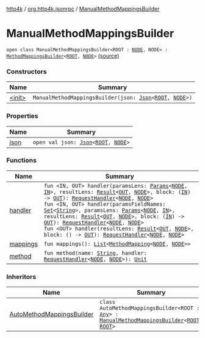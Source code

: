 [http4k](../../index.md) / [org.http4k.jsonrpc](../index.md) / [ManualMethodMappingsBuilder](./index.md)

# ManualMethodMappingsBuilder

`open class ManualMethodMappingsBuilder<ROOT : `[`NODE`](index.md#NODE)`, NODE> : `[`MethodMappingsBuilder`](../-method-mappings-builder/index.md)`<`[`ROOT`](index.md#ROOT)`, `[`NODE`](index.md#NODE)`>` [(source)](https://github.com/http4k/http4k/blob/master/http4k-jsonrpc/src/main/kotlin/org/http4k/jsonrpc/ManualMethodMappingsBuilder.kt#L5)

### Constructors

| Name | Summary |
|---|---|
| [&lt;init&gt;](-init-.md) | `ManualMethodMappingsBuilder(json: `[`Json`](../../org.http4k.format/-json/index.md)`<`[`ROOT`](index.md#ROOT)`, `[`NODE`](index.md#NODE)`>)` |

### Properties

| Name | Summary |
|---|---|
| [json](json.md) | `open val json: `[`Json`](../../org.http4k.format/-json/index.md)`<`[`ROOT`](index.md#ROOT)`, `[`NODE`](index.md#NODE)`>` |

### Functions

| Name | Summary |
|---|---|
| [handler](handler.md) | `fun <IN, OUT> handler(paramsLens: `[`Params`](../-params/index.md)`<`[`NODE`](index.md#NODE)`, `[`IN`](handler.md#IN)`>, resultLens: `[`Result`](../-result/index.md)`<`[`OUT`](handler.md#OUT)`, `[`NODE`](index.md#NODE)`>, block: (`[`IN`](handler.md#IN)`) -> `[`OUT`](handler.md#OUT)`): `[`RequestHandler`](../-request-handler.md)`<`[`NODE`](index.md#NODE)`, `[`NODE`](index.md#NODE)`>`<br>`fun <IN, OUT> handler(paramsFieldNames: `[`Set`](https://kotlinlang.org/api/latest/jvm/stdlib/kotlin.collections/-set/index.html)`<`[`String`](https://kotlinlang.org/api/latest/jvm/stdlib/kotlin/-string/index.html)`>, paramsLens: `[`Params`](../-params/index.md)`<`[`NODE`](index.md#NODE)`, `[`IN`](handler.md#IN)`>, resultLens: `[`Result`](../-result/index.md)`<`[`OUT`](handler.md#OUT)`, `[`NODE`](index.md#NODE)`>, block: (`[`IN`](handler.md#IN)`) -> `[`OUT`](handler.md#OUT)`): `[`RequestHandler`](../-request-handler.md)`<`[`NODE`](index.md#NODE)`, `[`NODE`](index.md#NODE)`>`<br>`fun <OUT> handler(resultLens: `[`Result`](../-result/index.md)`<`[`OUT`](handler.md#OUT)`, `[`NODE`](index.md#NODE)`>, block: () -> `[`OUT`](handler.md#OUT)`): `[`RequestHandler`](../-request-handler.md)`<`[`NODE`](index.md#NODE)`, `[`NODE`](index.md#NODE)`>` |
| [mappings](mappings.md) | `fun mappings(): `[`List`](https://kotlinlang.org/api/latest/jvm/stdlib/kotlin.collections/-list/index.html)`<`[`MethodMapping`](../-method-mapping/index.md)`<`[`NODE`](index.md#NODE)`, `[`NODE`](index.md#NODE)`>>` |
| [method](method.md) | `fun method(name: `[`String`](https://kotlinlang.org/api/latest/jvm/stdlib/kotlin/-string/index.html)`, handler: `[`RequestHandler`](../-request-handler.md)`<`[`NODE`](index.md#NODE)`, `[`NODE`](index.md#NODE)`>): `[`Unit`](https://kotlinlang.org/api/latest/jvm/stdlib/kotlin/-unit/index.html) |

### Inheritors

| Name | Summary |
|---|---|
| [AutoMethodMappingsBuilder](../-auto-method-mappings-builder/index.md) | `class AutoMethodMappingsBuilder<ROOT : `[`Any`](https://kotlinlang.org/api/latest/jvm/stdlib/kotlin/-any/index.html)`> : `[`ManualMethodMappingsBuilder`](./index.md)`<`[`ROOT`](../-auto-method-mappings-builder/index.md#ROOT)`, `[`ROOT`](../-auto-method-mappings-builder/index.md#ROOT)`>` |
